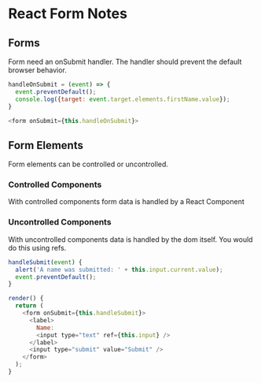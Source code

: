 # React Form Notes

## Forms
Form need an onSubmit handler. The
handler should prevent the default browser behavior.

```javascript
handleOnSubmit = (event) => {
  event.preventDefault();
  console.log({target: event.target.elements.firstName.value});
}

<form onSubmit={this.handleOnSubmit}>
```

## Form Elements
Form elements can be controlled or uncontrolled.

### Controlled Components
With controlled components form data is handled by a React Component

### Uncontrolled Components
With uncontrolled components data is handled by the dom itself. You would
do this using refs.

```javascript
handleSubmit(event) {
  alert('A name was submitted: ' + this.input.current.value);
  event.preventDefault();
}

render() {
  return (
    <form onSubmit={this.handleSubmit}>
      <label>
        Name:
        <input type="text" ref={this.input} />
      </label>
      <input type="submit" value="Submit" />
    </form>
  );
}
```


